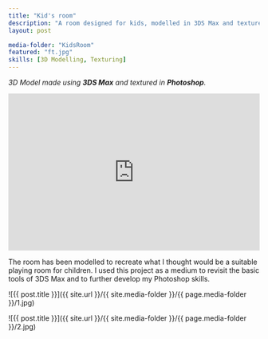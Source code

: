 ```yaml
---
title: "Kid's room"
description: "A room designed for kids, modelled in 3DS Max and textured in Photoshop."
layout: post

media-folder: "KidsRoom"
featured: "ft.jpg"
skills: [3D Modelling, Texturing]
---
```

*3D Model made using **3DS Max** and textured in **Photoshop**.*

<iframe width="100%" height="315" src="https://sketchfab.com/models/7d6de804b8f94ac9ac42249d7dbd7cee/embed" frameborder="0" allowvr allowfullscreen mozallowfullscreen="true" webkitallowfullscreen="true" onmousewheel=""></iframe>

The room has been modelled to recreate what I thought would be a suitable playing room for children. I used this project as a medium to revisit the basic tools of 3DS Max and to further develop my Photoshop skills.

![{{ post.title }}]({{ site.url  }}/{{ site.media-folder }}/{{ page.media-folder }}/1.jpg)

![{{ post.title }}]({{ site.url  }}/{{ site.media-folder }}/{{ page.media-folder }}/2.jpg)
